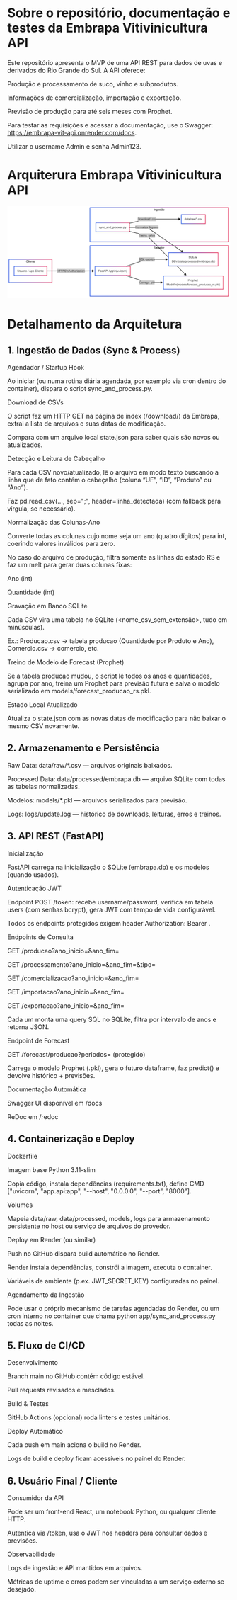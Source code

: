 # Sobre o repositório, documentação e testes da Embrapa Vitivinicultura API

Este repositório apresenta o MVP de uma API REST para dados de uvas e derivados do Rio Grande do Sul.
A API oferece:

Produção e processamento de suco, vinho e subprodutos.

Informações de comercialização, importação e exportação.

Previsão de produção para até seis meses com Prophet.

Para testar as requisições e acessar a documentação, use o Swagger:
https://embrapa-vit-api.onrender.com/docs.

Utilizar o username Admin e senha Admin123.


# Arquiterura Embrapa Vitivinicultura API

![Arquiterura](assets/arqui_api.png)

# Detalhamento da Arquitetura

## 1. Ingestão de Dados (Sync & Process)
Agendador / Startup Hook

Ao iniciar (ou numa rotina diária agendada, por exemplo via cron dentro do container), dispara o script sync_and_process.py.

Download de CSVs

O script faz um HTTP GET na página de index (/download/) da Embrapa, extrai a lista de arquivos e suas datas de modificação.

Compara com um arquivo local state.json para saber quais são novos ou atualizados.

Detecção e Leitura de Cabeçalho

Para cada CSV novo/atualizado, lê o arquivo em modo texto buscando a linha que de fato contém o cabeçalho (coluna “UF”, “ID”, “Produto” ou “Ano”).

Faz pd.read_csv(..., sep=";", header=linha_detectada) (com fallback para vírgula, se necessário).

Normalização das Colunas-Ano

Converte todas as colunas cujo nome seja um ano (quatro dígitos) para int, coerindo valores inválidos para zero.

No caso do arquivo de produção, filtra somente as linhas do estado RS e faz um melt para gerar duas colunas fixas:

Ano (int)

Quantidade (int)

Gravação em Banco SQLite

Cada CSV vira uma tabela no SQLite (<nome_csv_sem_extensão>, tudo em minúsculas).

Ex.: Producao.csv → tabela producao (Quantidade por Produto e Ano),
Comercio.csv → comercio, etc.

Treino de Modelo de Forecast (Prophet)

Se a tabela producao mudou, o script lê todos os anos e quantidades, agrupa por ano, treina um Prophet para previsão futura e salva o modelo serializado em models/forecast_producao_rs.pkl.

Estado Local Atualizado

Atualiza o state.json com as novas datas de modificação para não baixar o mesmo CSV novamente.

## 2. Armazenamento e Persistência
Raw Data: data/raw/*.csv — arquivos originais baixados.

Processed Data: data/processed/embrapa.db — arquivo SQLite com todas as tabelas normalizadas.

Modelos: models/*.pkl — arquivos serializados para previsão.

Logs: logs/update.log — histórico de downloads, leituras, erros e treinos.

## 3. API REST (FastAPI)
Inicialização

FastAPI carrega na inicialização o SQLite (embrapa.db) e os modelos (quando usados).

Autenticação JWT

Endpoint POST /token: recebe username/password, verifica em tabela users (com senhas bcrypt), gera JWT com tempo de vida configurável.

Todos os endpoints protegidos exigem header Authorization: Bearer <token>.

Endpoints de Consulta

GET /producao?ano_inicio=&ano_fim=

GET /processamento?ano_inicio=&ano_fim=&tipo=

GET /comercializacao?ano_inicio=&ano_fim=

GET /importacao?ano_inicio=&ano_fim=

GET /exportacao?ano_inicio=&ano_fim=

Cada um monta uma query SQL no SQLite, filtra por intervalo de anos e retorna JSON.

Endpoint de Forecast

GET /forecast/producao?periodos= (protegido)

Carrega o modelo Prophet (.pkl), gera o futuro dataframe, faz predict() e devolve histórico + previsões.

Documentação Automática

Swagger UI disponível em /docs

ReDoc em /redoc

## 4. Containerização e Deploy
Dockerfile

Imagem base Python 3.11-slim

Copia código, instala dependências (requirements.txt), define CMD ["uvicorn", "app.api:app", "--host", "0.0.0.0", "--port", "8000"].

Volumes

Mapeia data/raw, data/processed, models, logs para armazenamento persistente no host ou serviço de arquivos do provedor.

Deploy em Render (ou similar)

Push no GitHub dispara build automático no Render.

Render instala dependências, constrói a imagem, executa o container.

Variáveis de ambiente (p.ex. JWT_SECRET_KEY) configuradas no painel.

Agendamento da Ingestão

Pode usar o próprio mecanismo de tarefas agendadas do Render, ou um cron interno no container que chama python app/sync_and_process.py todas as noites.

## 5. Fluxo de CI/CD
Desenvolvimento

Branch main no GitHub contém código estável.

Pull requests revisados e mesclados.

Build & Testes

GitHub Actions (opcional) roda linters e testes unitários.

Deploy Automático

Cada push em main aciona o build no Render.

Logs de build e deploy ficam acessíveis no painel do Render.

## 6. Usuário Final / Cliente
Consumidor da API

Pode ser um front-end React, um notebook Python, ou qualquer cliente HTTP.

Autentica via /token, usa o JWT nos headers para consultar dados e previsões.

Observabilidade

Logs de ingestão e API mantidos em arquivos.

Métricas de uptime e erros podem ser vinculadas a um serviço externo se desejado.



